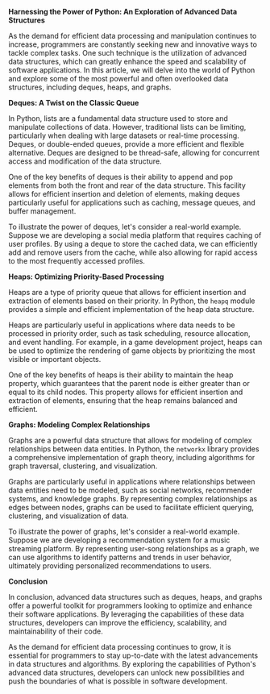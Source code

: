 **Harnessing the Power of Python: An Exploration of Advanced Data Structures**

As the demand for efficient data processing and manipulation continues to increase, programmers are constantly seeking new and innovative ways to tackle complex tasks. One such technique is the utilization of advanced data structures, which can greatly enhance the speed and scalability of software applications. In this article, we will delve into the world of Python and explore some of the most powerful and often overlooked data structures, including deques, heaps, and graphs.

**Deques: A Twist on the Classic Queue**

In Python, lists are a fundamental data structure used to store and manipulate collections of data. However, traditional lists can be limiting, particularly when dealing with large datasets or real-time processing. Deques, or double-ended queues, provide a more efficient and flexible alternative. Deques are designed to be thread-safe, allowing for concurrent access and modification of the data structure.

One of the key benefits of deques is their ability to append and pop elements from both the front and rear of the data structure. This facility allows for efficient insertion and deletion of elements, making deques particularly useful for applications such as caching, message queues, and buffer management.

To illustrate the power of deques, let's consider a real-world example. Suppose we are developing a social media platform that requires caching of user profiles. By using a deque to store the cached data, we can efficiently add and remove users from the cache, while also allowing for rapid access to the most frequently accessed profiles.

**Heaps: Optimizing Priority-Based Processing**

Heaps are a type of priority queue that allows for efficient insertion and extraction of elements based on their priority. In Python, the `heapq` module provides a simple and efficient implementation of the heap data structure.

Heaps are particularly useful in applications where data needs to be processed in priority order, such as task scheduling, resource allocation, and event handling. For example, in a game development project, heaps can be used to optimize the rendering of game objects by prioritizing the most visible or important objects.

One of the key benefits of heaps is their ability to maintain the heap property, which guarantees that the parent node is either greater than or equal to its child nodes. This property allows for efficient insertion and extraction of elements, ensuring that the heap remains balanced and efficient.

**Graphs: Modeling Complex Relationships**

Graphs are a powerful data structure that allows for modeling of complex relationships between data entities. In Python, the `networkx` library provides a comprehensive implementation of graph theory, including algorithms for graph traversal, clustering, and visualization.

Graphs are particularly useful in applications where relationships between data entities need to be modeled, such as social networks, recommender systems, and knowledge graphs. By representing complex relationships as edges between nodes, graphs can be used to facilitate efficient querying, clustering, and visualization of data.

To illustrate the power of graphs, let's consider a real-world example. Suppose we are developing a recommendation system for a music streaming platform. By representing user-song relationships as a graph, we can use algorithms to identify patterns and trends in user behavior, ultimately providing personalized recommendations to users.

**Conclusion**

In conclusion, advanced data structures such as deques, heaps, and graphs offer a powerful toolkit for programmers looking to optimize and enhance their software applications. By leveraging the capabilities of these data structures, developers can improve the efficiency, scalability, and maintainability of their code.

As the demand for efficient data processing continues to grow, it is essential for programmers to stay up-to-date with the latest advancements in data structures and algorithms. By exploring the capabilities of Python's advanced data structures, developers can unlock new possibilities and push the boundaries of what is possible in software development.